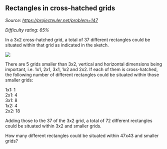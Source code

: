 Rectangles in cross-hatched grids
---------------------------------

*Source: https://projecteuler.net/problem=147*


*Difficulty rating: 65%*

In a 3x2 cross-hatched grid, a total of 37 different rectangles could be
situated within that grid as indicated in the sketch.

![](project/images/p147.gif)

There are 5 grids smaller than 3x2, vertical and horizontal dimensions
being important, i.e. 1x1, 2x1, 3x1, 1x2 and 2x2. If each of them is
cross-hatched, the following number of different rectangles could be
situated within those smaller grids:

1x1: 1\
2x1: 4\
3x1: 8\
1x2: 4\
2x2: 18

Adding those to the 37 of the 3x2 grid, a total of 72 different
rectangles could be situated within 3x2 and smaller grids.

How many different rectangles could be situated within 47x43 and smaller
grids?
